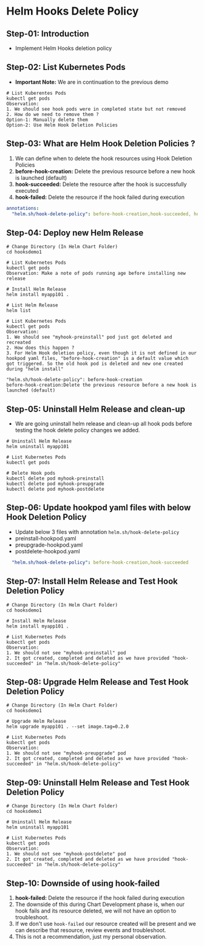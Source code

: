 # Helm Hooks Delete Policy

## Step-01: Introduction
- Implement Helm Hooks deletion policy

## Step-02: List Kubernetes Pods
- **Important Note:** We are in continuation to the previous demo
```t
# List Kuberentes Pods
kubectl get pods
Observation:
1. We should see hook pods were in completed state but not removed
2. How do we need to remove them ?
Option-1: Manually delete them
Option-2: Use Helm Hook Deletion Policies
```

## Step-03: What are Helm Hook Deletion Policies ?
1. We can define when to delete the hook resources using Hook Deletion Policies
2. **before-hook-creation:** Delete the previous resource before a new hook is launched (default)
3. **hook-succeeded:** Delete the resource after the hook is successfully executed
4. **hook-failed:** Delete the resource if the hook failed during execution
```yaml
annotations:
  "helm.sh/hook-delete-policy": before-hook-creation,hook-succeeded, hook-failed
```
## Step-04: Deploy new Helm Release
```t
# Change Directory (In Helm Chart Folder)
cd hooksdemo1

# List Kubernetes Pods
kubectl get pods
Observation: Make a note of pods running age before installing new release

# Install Helm Release
helm install myapp101 . 

# List Helm Release
helm list

# List Kubernetes Pods
kubectl get pods
Observation:
1. We should see "myhook-preinstall" pod just got deleted and recreated
2. How does this happen ?
3. For Helm Hook deletion policy, even though it is not defined in our hookpod yaml files, "before-hook-creation" is a default value which got triggered. So the old hook pod is deleted and new one created during "helm install" 

"helm.sh/hook-delete-policy": before-hook-creation
before-hook-creation:Delete the previous resource before a new hook is launched (default) 
```

## Step-05: Uninstall Helm Release and clean-up 
- We are going uninstall helm release and clean-up all hook pods before testing the hook delete policy changes we added.
```t
# Uninstall Helm Release
helm uninstall myapp101

# List Kubernetes Pods
kubectl get pods

# Delete Hook pods
kubectl delete pod myhook-preinstall
kubectl delete pod myhook-preupgrade
kubectl delete pod myhook-postdelete
```

## Step-06: Update hookpod yaml files with below Hook Deletion Policy
- Update below 3 files with annotation `helm.sh/hook-delete-policy`
- preinstall-hookpod.yaml
- preupgrade-hookpod.yaml
- postdelete-hookpod.yaml
```yaml
  "helm.sh/hook-delete-policy": before-hook-creation,hook-succeeded
```

## Step-07: Install Helm Release and Test Hook Deletion Policy
```t
# Change Directory (In Helm Chart Folder)
cd hooksdemo1

# Install Helm Release
helm install myapp101 .

# List Kubernetes Pods
kubectl get pods
Observation: 
1. We should not see "myhook-preinstall" pod
2. It got created, completed and deleted as we have provided "hook-succeeded" in "helm.sh/hook-delete-policy"
```

## Step-08: Upgrade Helm Release and Test Hook Deletion Policy
```t
# Change Directory (In Helm Chart Folder)
cd hooksdemo1

# Upgrade Helm Release
helm upgrade myapp101 . --set image.tag=0.2.0

# List Kubernetes Pods
kubectl get pods
Observation: 
1. We should not see "myhook-preupgrade" pod
2. It got created, completed and deleted as we have provided "hook-succeeded" in "helm.sh/hook-delete-policy"
```

## Step-09: Uninstall Helm Release and Test Hook Deletion Policy
```t
# Change Directory (In Helm Chart Folder)
cd hooksdemo1

# Uninstall Helm Release
helm uninstall myapp101 

# List Kubernetes Pods
kubectl get pods
Observation: 
1. We should not see "myhook-postdelete" pod
2. It got created, completed and deleted as we have provided "hook-succeeded" in "helm.sh/hook-delete-policy"
```

## Step-10: Downside of using hook-failed 
1. **hook-failed:** Delete the resource if the hook failed during execution
2. The downside of this during Chart Development phase is, when our hook fails and its resource deleted, we will not have an option to troubleshoot.
3. If we don't use `hook-failed` our resource created will be present and we can describe that resource, review events and troubleshoot. 
4. This is not a recommendation, just my personal observation. 
